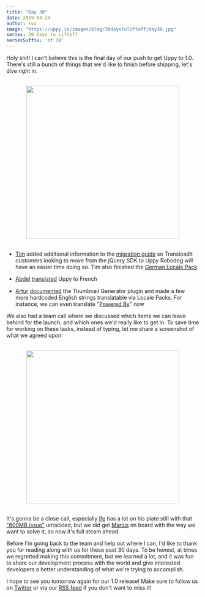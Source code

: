 ```yaml
---
title: "Day 30"
date: 2019-04-24
author: kvz
image: "https://uppy.io/images/blog/30daystoliftoff/day30.jpg"
series: 30 Days to Liftoff
seriesSuffix: 'of 30'
---
```


Holy shit! I can't believe this is the final day of our push to get Uppy to 1.0. There's still a bunch of things that we'd like to finish before shipping, let's dive right in.

<center><br /><img width="400" src="/images/blog/30daystoliftoff/day30.jpg"><br /><br /></center>

<!--more-->

- [Tim](https://github.com/tim-kos) added additional information to the [migration guide](https://uppy.io/docs/robodog/form/#Migrating-From-the-jQuery-SDK) so Transloadit customers looking to move from the jQuery SDK to Uppy Robodog will have an easier time doing so. Tim also finished the [German Locale Pack](https://github.com/transloadit/uppy/pull/1475)

- [Abdel](https://github.com/kiloreux) [translated](https://github.com/transloadit/uppy/pull/1481) Uppy to French <img src="https://avatars1.githubusercontent.com/u/20061212?s=460&v=4" width="16" align="absmiddle">

- [Artur](https://github.com/arturi) [documented](https://github.com/transloadit/uppy/pull/1468) the Thumbnail Generator plugin and made a few more hardcoded English strings translatable via Locale Packs. For instance, we can even translate "[Powered By](https://github.com/transloadit/uppy/commit/6d36309b72b62e215caa172a6300a0f0c7083ce8)" now 

We also had a team call where we discussed which items we can leave behind for the launch, and which ones we'd really like to get in. To save time for working on these tasks, instead of typing, let me share a screenshot of what we agreed upon:

<center><br /><img width="400" src="/images/blog/30daystoliftoff/2019-04-day30-board.jpg"><br /><br /></center>

It's gonna be a close call, especially [Ife](https://github.com/ifedapoolarewaju) has a lot on his plate still with that ["600MB issue"](https://github.com/tus/tus-js-client/issues/146) untackled, but we did get [Marius](https://github.com/Acconut) on board with the way we want to solve it, so now it's full steam ahead.

Before I'm going back to the team and help out where I can, I'd like to thank you for reading along with us for these past 30 days. To be honest, at times we regretted making this commitment, but we learned a lot, and it was fun to share our development process with the world and give interested developers a better understanding of what we're trying to accomplish.

I hope to see you tomorrow again for our 1.0 release! Make sure to follow us on [Twitter](https://twitter.com/uppy_io) or via our [RSS feed](https://uppy.io/atom.xml) if you don't want to miss it!


<!-- <center><img width="400" src="https://media.giphy.com/media/11syU6ZZ6PsGRO/giphy.gif"><br/><br/></center> -->